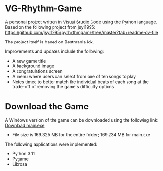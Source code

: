 # VG-Rhythm-Game
A personal project written in Visual Studio Code using the Python language. Based on the following project from jsyi1995: https://github.com/jsyi1995/pyrhythmgame/tree/master?tab=readme-ov-file 

The project itself is based on Beatmania idx. 

Improvements and updates include the following:
* A new game title
* A background image
* A congratulations screen
* A menu where users can select from one of ten songs to play
* Notes timed to better match the individual beats of each song at the trade-off of removing the game's difficulty options


# Download the Game
A Windows version of the game can be downloaded using the following link:
[Download main.exe](https://1drv.ms/u/c/0bd01f296bdf94e4/EU9Rw7ql7O5DueZCwkxQqTMBWXhSdyReWD9rs64mRTfCsw?e=jGao53)

* File size is 169.325 MB for the entire folder; 169.234 MB for main.exe


The following applications were implemented:
* Python 3.11
* Pygame
* Librosa
